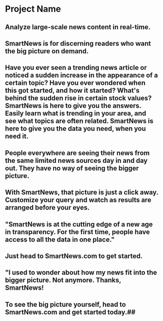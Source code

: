 # Project Name #

<!-- 
> This material was originally posted [here](http://www.quora.com/What-is-Amazons-approach-to-product-development-and-product-management). It is reproduced here for posterities sake.

There is an approach called "working backwards" that is widely used at Amazon. They work backwards from the customer, rather than starting with an idea for a product and trying to bolt customers onto it. While working backwards can be applied to any specific product decision, using this approach is especially important when developing new products or features.

For new initiatives a product manager typically starts by writing an internal press release announcing the finished product. The target audience for the press release is the new/updated product's customers, which can be retail customers or internal users of a tool or technology. Internal press releases are centered around the customer problem, how current solutions (internal or external) fail, and how the new product will blow away existing solutions.

If the benefits listed don't sound very interesting or exciting to customers, then perhaps they're not (and shouldn't be built). Instead, the product manager should keep iterating on the press release until they've come up with benefits that actually sound like benefits. Iterating on a press release is a lot less expensive than iterating on the product itself (and quicker!).

If the press release is more than a page and a half, it is probably too long. Keep it simple. 3-4 sentences for most paragraphs. Cut out the fat. Don't make it into a spec. You can accompany the press release with a FAQ that answers all of the other business or execution questions so the press release can stay focused on what the customer gets. My rule of thumb is that if the press release is hard to write, then the product is probably going to suck. Keep working at it until the outline for each paragraph flows. 

Oh, and I also like to write press-releases in what I call "Oprah-speak" for mainstream consumer products. Imagine you're sitting on Oprah's couch and have just explained the product to her, and then you listen as she explains it to her audience. That's "Oprah-speak", not "Geek-speak".

Once the project moves into development, the press release can be used as a touchstone; a guiding light. The product team can ask themselves, "Are we building what is in the press release?" If they find they're spending time building things that aren't in the press release (overbuilding), they need to ask themselves why. This keeps product development focused on achieving the customer benefits and not building extraneous stuff that takes longer to build, takes resources to maintain, and doesn't provide real customer benefit (at least not enough to warrant inclusion in the press release).
 -->
 
## Analyze large-scale news content in real-time. ##

## SmartNews is for discerning readers who want the big picture on demand. ##

## Have you ever seen a trending news article or noticed a sudden increase in the appearance of a certain topic? Have you ever wondered when this got started, and how it started? What's behind the sudden rise in certain stock values? SmartNews is here to give you the answers. Easily learn what is trending in your area, and see what topics are often related. SmartNews is here to give you the data you need, when you need it. ##

## People everywhere are seeing their news from the same limited news sources day in and day out. They have no way of seeing the bigger picture. ##

## With SmartNews, that picture is just a click away. Customize your query and watch as results are arranged before your eyes. ##

## "SmartNews is at the cutting edge of a new age in transparency. For the first time, people have access to all the data in one place." ##

## Just head to SmartNews.com to get started. ##

## "I used to wonder about how my news fit into the bigger picture. Not anymore. Thanks, SmartNews! ##

## To see the big picture yourself, head to SmartNews.com and get started today.##
